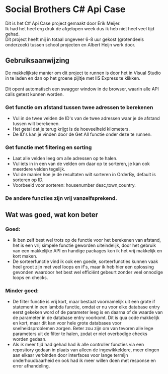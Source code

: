 # Social Brothers C# Api Case<br>
Dit is het C# Api Case project gemaakt door Erik Meijer.<br>
Ik had het heel erg druk de afgelopen week dus ik heb niet heel veel tijd gehad.<br>
Dit project heeft mij in totaal ongeveer 6-8 uur gekost (grotendeels onderzoek) tussen school projecten en Albert Heijn werk door.<br>
## Gebruiksaanwijzing
De makkelijkste manier om dit project te runnen is door het in Visual Studio in te laden en dan op het groene pijltje met IIS Express te klikken.
<br><br>Dit opent automatisch een swagger window in de browser, waarin alle API calls getest kunnen worden.
### Get functie om afstand tussen twee adressen te berekenen
* Vul in de twee velden de ID's van de twee adressen waar je de afstand tussen wilt berekenen.
* Het getal dat je terug krijgt is de hoeveelheid kilometers.
* De ID's kan je vinden door de Get All functie onder deze te runnen.
### Get functie met filtering en sorting
* Laat alle velden leeg om alle adressen op te halen.
* Vul iets in in een van de velden om daar op te sorteren, je kan ook meerdere velden tegelijk.
* Vul de manier hoe je de resultaten wilt sorteren in OrderBy, default is sorteren op ID.
* Voorbeeld voor sorteren: housenumber desc,town,country.
### De andere functies zijn vrij vanzelfsprekend.
## Wat was goed, wat kon beter
### Goed:
* Ik ben zelf best wel trots op de functie voor het berekenen van afstand, het is een vrij simpele functie geworden uiteindelijk, door het gebruik van een makkelijke API en handige packages kon ik het vrij makkelijk en kort maken.
* De sorteerfunctie vind ik ook een goede, sorteerfuncties kunnen vaak heel groot zijn met veel loops en if's, maar ik heb hier een oplossing gevonden waardoor het best wel efficiënt gebeurt zonder veel onnodige loops en checks.
### Minder goed:
* De filter functie is vrij kort, maar bestaat voornamelijk uit een grote if statement in een lambda functie, omdat er nu voor elke database entry eerst gekeken word of de parameter leeg is en daarna of de waarde van de parameter in de database entry voorkomt. Dit is qua code makkelijk en kort, maar dit kan voor hele grote databases voor snelheidsproblemen zorgen. Beter zou zijn om van tevoren alle lege parameters uit de filter te halen, zodat er niet overbodige checks worden gedaan.
* Als ik meer tijd had gehad had ik alle controller functies via een repository gedaan in plaats van alleen de ingewikkeldere, meer dingen aan elkaar verbinden door interfaces voor lange termijn onderhoudbaarheid en ook had ik meer willen doen met response en error afhandeling.
